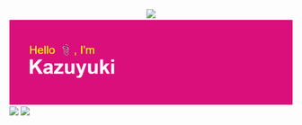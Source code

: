 <div align="center">
  <img src= "https://www.codewars.com/users/kazuyuki/badges/small">
  <img src="hello.png">
</div>
<img src= "https://github-profile-summary-cards.vercel.app/api/cards/profile-details?username=kazuyuki07&theme=2077">
<img src="https://quotes-github-readme.vercel.app/api?type=vertical&theme=algolia&quote=大事なものは車とパソコン&author=かずゆき">
